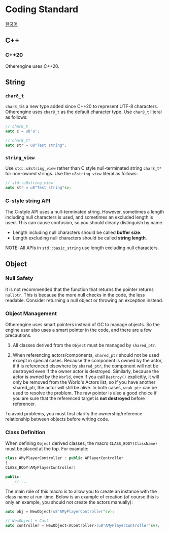 # Coding Standard

[한국어](../한국어/코딩%20표준.md)

## C++

### C++20

Otherengine uses C++20.

## String

### `char8_t`

`char8_t`is a new type added since C++20 to represent UTF-8 characters. Otherengine uses `char8_t` as the default character type. Use `char8_t` literal as follows:

```cpp
// char8_t
auto c = u8'a';

// char8_t*
auto str = u8"Test string";
```

### `string_view`

Use `std::u8string_view` rather than C style null-terminated string `char8_t*` for non-owned strings. Use the `u8string_view` literal as follows:

```cpp
// std::u8string_view
auto str = u8"Test string"sv;
```

### C-style string API

The C-style API uses a null-terminated string. However, sometimes a length including null characters is used, and sometimes an excluded length is used. This can cause confusion, so you should clearly distinguish by name.

* Length including null characters should be called **buffer size**.
* Length excluding null characters should be called **string length**.

NOTE: All APIs in `std::basic_string` use length excluding null characters.

## Object

### Null Safety

It is not recommended that the function that returns the pointer returns `nullptr`. This is because the more null checks in the code, the less readable. Consider returning a null object or throwing an exception instead.

### Object Management

Otherengine uses smart pointers instead of GC to manage objects. So the engine user also uses a smart pointer in the code, and there are a few precautions.

1. All classes derived from the `Object` must be managed by `shared_ptr`.

1. When referencing actors/components, `shared_ptr` should not be used except in special cases. Because the component is owned by the actor, if it is referenced elsewhere by `shared_ptr`, the component will not be destroyed even if the owner actor is destroyed. Similarly, because the actor is owned by the `World`, even if you call `Destroy()` explicitly, it will only be removed from the World's Actors list, so if you have another shared_ptr, the actor will still be alive. In both cases, `weak_ptr` can be used to resolve the problem. The raw pointer is also a good choice if you are sure that the referenced target is **not destroyed** before referencer.

To avoid problems, you must first clarify the ownership/reference relationship between objects before writing code.

### Class Definition

When defining `Object` derived classes, the macro `CLASS_BODY(ClassName)` must be placed at the top. For example:

```cpp
class AMyPlayerController : public APlayerController
{
CLASS_BODY(AMyPlayerController)

public:
    // ...
```

The main role of this macro is to allow you to create an instance with the class name at run-time. Below is an example of creation (of course this is only an example, you should not create the actors manually):

```cpp
auto obj = NewObject(u8"AMyPlayerController"sv);

// NewObject + Cast
auto controller = NewObject<AController>(u8"AMyPlayerController"sv);
```
